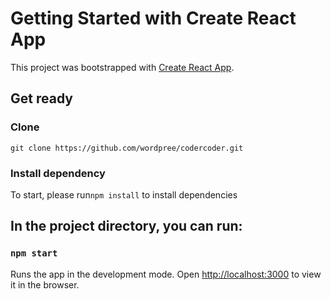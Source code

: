 # Getting Started with Create React App

This project was bootstrapped with [Create React App](https://github.com/facebook/create-react-app).

## Get ready

### Clone

`git clone https://github.com/wordpree/codercoder.git`

### Install dependency

To start, please run`npm install` to install dependencies

## In the project directory, you can run:

### `npm start`

Runs the app in the development mode.
Open [http://localhost:3000](http://localhost:3000) to view it in the browser.

#
